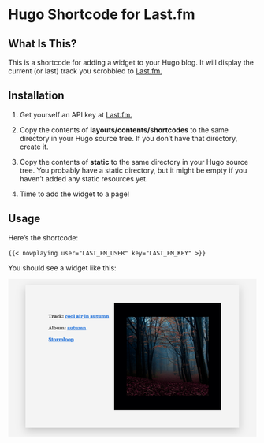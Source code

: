 # Hugo Shortcode for Last.fm

## What Is This?

This is a shortcode for adding a widget to your Hugo blog. It will display the current 
(or last) track you scrobbled to [Last.fm.](https://www.last.fm/)

## Installation

1. Get yourself an API key at [Last.fm.](https://secure.last.fm/login?next=/api/account/create)

2. Copy the contents of **layouts/contents/shortcodes** to the same directory in your Hugo source tree.
If you don’t have that directory, create it. 

3. Copy the contents of **static** to the same directory in your Hugo source tree. You probably 
have a static directory, but it might be empty if you haven’t added any static resources yet.

4. Time to add the widget to a page!

## Usage

Here’s the shortcode:

```
{{< nowplaying user="LAST_FM_USER" key="LAST_FM_KEY" >}}
```

You should see a widget like this:

![screenshot](/images/screenshot.png)





